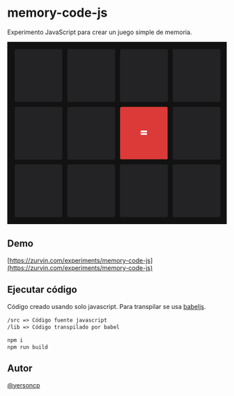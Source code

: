 # memory-code-js

Experimento JavaScript para crear un juego simple de memoria.

![alt text](./Screen-Shot.png "Simple game memory")

## Demo

[https://zurvin.com/experiments/memory-code-js](https://zurvin.com/experiments/memory-code-js)

## Ejecutar código
Código creado usando solo javascript. Para transpilar se usa [babeljs](https://babeljs.io/).

```
/src => Código fuente javascript
/lib => Código transpilado por babel
```

```
npm i
npm run build
```

## Autor
[@yersoncp](https://github.com/yersoncp)